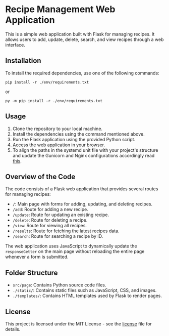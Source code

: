 # Recipe Management Web Application

This is a simple web application built with Flask for managing recipes. It allows users to add, update, delete, search, and view recipes through a web interface.

## Installation

To install the required dependencies, use one of the following commands:

```
pip install -r ./env/requirements.txt
```

or

```
py -m pip install -r ./env/requirements.txt
```

## Usage

1. Clone the repository to your local machine.
2. Install the dependencies using the command mentioned above.
3. Run the Flask application using the provided Python script.
4. Access the web application in your browser.
5. To align the paths in the systemd unit file with your project's structure and update the Gunicorn and Nginx configurations accordingly read [this](env/readme.md).

## Overview of the Code

The code consists of a Flask web application that provides several routes for managing recipes:

- `/`: Main page with forms for adding, updating, and deleting recipes.
- `/add`: Route for adding a new recipe.
- `/update`: Route for updating an existing recipe.
- `/delete`: Route for deleting a recipe.
- `/view`: Route for viewing all recipes.
- `/results`: Route for fetching the latest recipes data.
- `/search`: Route for searching a recipe by ID.

The web application uses JavaScript to dynamically update the `responseGetter` on the main page without reloading the entire page whenever a form is submitted.

## Folder Structure

- `src/page`: Contains Python source code files.
- `./static/`: Contains static files such as JavaScript, CSS, and images.
- `./templates/`: Contains HTML templates used by Flask to render pages.

## License

This project is licensed under the MIT License - see the [license](license) file for details.

